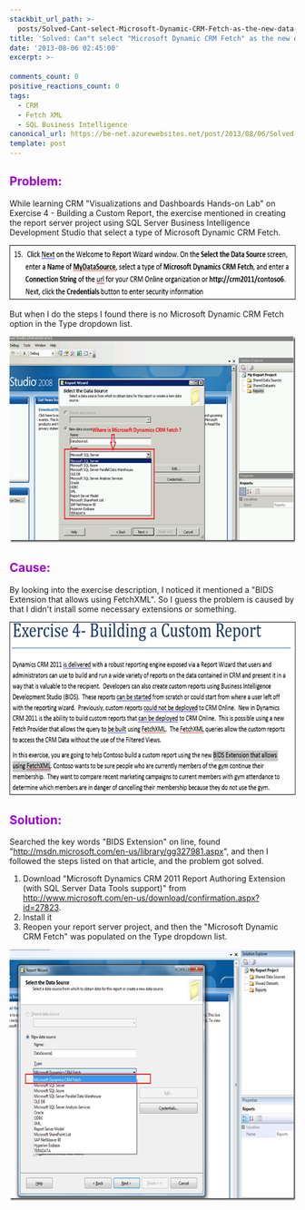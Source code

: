 ```yaml
---
stackbit_url_path: >-
  posts/Solved-Cant-select-Microsoft-Dynamic-CRM-Fetch-as-the-new-data-source-type
title: 'Solved: Can"t select "Microsoft Dynamic CRM Fetch" as the new data source type'
date: '2013-08-06 02:45:00'
excerpt: >-
  
comments_count: 0
positive_reactions_count: 0
tags: 
  - CRM
  - Fetch XML
  - SQL Business Intelligence
canonical_url: https://be-net.azurewebsites.net/post/2013/08/06/Solved-Cant-select-Microsoft-Dynamic-CRM-Fetch-as-the-new-data-source-type
template: post
---
```

<h2><span style="color: #9b00d3;">Problem:</span></h2>
<p>While learning CRM "Visualizations and Dashboards Hands-on Lab" on Exercise 4 - Building a Custom Report, the exercise mentioned in creating the report server project using SQL Server Business Intelligence Development Studio that select a type of Microsoft Dynamic CRM Fetch.</p>
<p><a href="https://raw.githubusercontent.com/Jeff-Tian/blogengine.net/master/Source/BlogEngine/BlogEngine.NET/App_Data/files/clip_image001.png"><img style="background-image: none; padding-top: 0px; padding-left: 0px; display: inline; padding-right: 0px; border: 0px;" title="Solved: Can't select &quot;Microsoft Dynamic CRM Fetch&quot; as the new data source type" src="https://raw.githubusercontent.com/Jeff-Tian/blogengine.net/master/Source/BlogEngine/BlogEngine.NET/App_Data/files/clip_image001_thumb.png" alt="Solved: Can't select &quot;Microsoft Dynamic CRM Fetch&quot; as the new data source type" width="649" height="96" border="0" /></a></p>
<p>But when I do the steps I found there is no Microsoft Dynamic CRM Fetch option in the Type dropdown list.</p>
<p><a href="https://raw.githubusercontent.com/Jeff-Tian/blogengine.net/master/Source/BlogEngine/BlogEngine.NET/App_Data/files/clip_image002.png"><img style="background-image: none; padding-top: 0px; padding-left: 0px; display: inline; padding-right: 0px; border: 0px;" title="Solved: Can't select &quot;Microsoft Dynamic CRM Fetch&quot; as the new data source type" src="https://raw.githubusercontent.com/Jeff-Tian/blogengine.net/master/Source/BlogEngine/BlogEngine.NET/App_Data/files/clip_image002_thumb.png" alt="Solved: Can't select &quot;Microsoft Dynamic CRM Fetch&quot; as the new data source type" width="648" height="363" border="0" /></a></p>
<h2><span style="color: #9b00d3;">Cause:</span></h2>
<p>By looking into the exercise description, I noticed it mentioned a "BIDS Extension that allows using FetchXML". So I guess the problem is caused by that I didn't install some necessary extensions or something.</p>
<p><a href="https://raw.githubusercontent.com/Jeff-Tian/blogengine.net/master/Source/BlogEngine/BlogEngine.NET/App_Data/files/clip_image003.png"><img style="background-image: none; padding-top: 0px; padding-left: 0px; display: inline; padding-right: 0px; border: 0px;" title="Solved: Can't select &quot;Microsoft Dynamic CRM Fetch&quot; as the new data source type" src="https://raw.githubusercontent.com/Jeff-Tian/blogengine.net/master/Source/BlogEngine/BlogEngine.NET/App_Data/files/clip_image003_thumb.png" alt="Solved: Can't select &quot;Microsoft Dynamic CRM Fetch&quot; as the new data source type" width="652" height="305" border="0" /></a></p>
<h2><span style="color: #9b00d3;">Solution:</span></h2>
<p>Searched the key words "BIDS Extension" on line, found "<a href="http://msdn.microsoft.com/en-us/library/gg327981.aspx">http://msdn.microsoft.com/en-us/library/gg327981.aspx</a>", and then I followed the steps listed on that article, and the problem got solved.</p>
<ol>
<li>Download "Microsoft Dynamics CRM 2011 Report Authoring Extension (with SQL Server Data Tools support)" from <a href="http://www.microsoft.com/en-us/download/confirmation.aspx?id=27823">http://www.microsoft.com/en-us/download/confirmation.aspx?id=27823</a>.</li>
<li>Install it</li>
<li>Reopen your report server project, and then the "Microsoft Dynamic CRM Fetch" was populated on the Type dropdown list.</li>
</ol>
<p><a href="https://raw.githubusercontent.com/Jeff-Tian/blogengine.net/master/Source/BlogEngine/BlogEngine.NET/App_Data/files/clip_image004.png"><img style="background-image: none; padding-top: 0px; padding-left: 0px; display: inline; padding-right: 0px; border: 0px;" title="Solved: Can't select &quot;Microsoft Dynamic CRM Fetch&quot; as the new data source type" src="https://raw.githubusercontent.com/Jeff-Tian/blogengine.net/master/Source/BlogEngine/BlogEngine.NET/App_Data/files/clip_image004_thumb.png" alt="Solved: Can't select &quot;Microsoft Dynamic CRM Fetch&quot; as the new data source type" width="659" height="443" border="0" /></a></p>